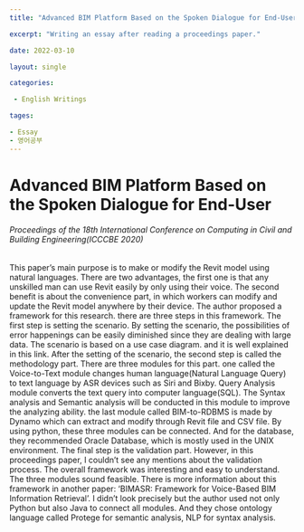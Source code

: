 ```yaml
---
title: "Advanced BIM Platform Based on the Spoken Dialogue for End-User"

excerpt: "Writing an essay after reading a proceedings paper."

date: 2022-03-10

layout: single

categories:

 - English Writings

tages:

- Essay
- 영어공부
---
```


# Advanced BIM Platform Based on the Spoken Dialogue for End-User
###### Proceedings of the 18th International Conference on Computing in Civil and Building Engineering(ICCCBE 2020)



This paper’s main purpose is to make or modify the Revit model using natural languages. There are two advantages, the first one is that any unskilled man can use Revit easily by only using their voice. The second benefit is about the convenience part, in which workers can modify and update the Revit model anywhere by their device.
The author proposed a framework for this research. there are three steps in this framework. The first step is setting the scenario. By setting the scenario, the possibilities of error happenings can be easily diminished since they are dealing with large data. The scenario is based on a use case diagram. and it is well explained in this link.
After the setting of the scenario, the second step is called the methodology part. There are three modules for this part. one called the Voice-to-Text module changes human language(Natural Language Query) to text language by ASR devices such as Siri and Bixby. Query Analysis module converts the text query into computer language(SQL). The Syntax analysis and Semantic analysis will be conducted in this module to improve the analyzing ability. the last module called BIM-to-RDBMS is made by Dynamo which can extract and modify through Revit file and CSV file. By using python, these three modules can be connected. And for the database, they recommended Oracle Database, which is mostly used in the UNIX environment.
The final step is the validation part. However, in this proceedings paper, I couldn’t see any mentions about the validation process.
The overall framework was interesting and easy to understand. The three modules sound feasible. There is more information about this framework in another paper: ‘BIMASR: Framework for Voice-Based BIM Information Retrieval’. I didn’t look precisely but the author used not only Python but also Java to connect all modules. And they chose ontology language called Protege for semantic analysis, NLP for syntax analysis.
